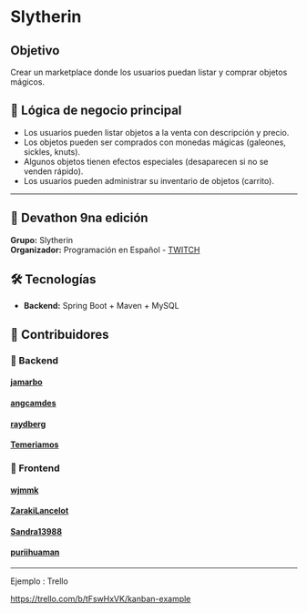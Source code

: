 # Slytherin

## Objetivo
Crear un marketplace donde los usuarios puedan listar y comprar objetos mágicos.

## 🚀 Lógica de negocio principal
- Los usuarios pueden listar objetos a la venta con descripción y precio.
- Los objetos pueden ser comprados con monedas mágicas (galeones, sickles, knuts).
- Algunos objetos tienen efectos especiales (desaparecen si no se venden rápido).
- Los usuarios pueden administrar su inventario de objetos (carrito).

---

## 📌 Devathon 9na edición
**Grupo:** Slytherin  
**Organizador:** Programación en Español - [TWITCH](https://www.twitch.tv/programacion_es)

## 🛠️ Tecnologías
- **Backend:** Spring Boot + Maven + MySQL

## 👥 Contribuidores

### 🔹 Backend
#### [jamarbo](https://github.com/jamarbo)  

#### [angcamdes](https://github.com/angcamdes)  

#### [raydberg](https://github.com/raydberg)  

#### [Temeriamos](https://github.com/Temeriamos) 

### 🔹 Frontend

#### [wjmmk](https://github.com/wjmmk)  

#### [ZarakiLancelot](https://github.com/ZarakiLancelot)  

#### [Sandra13988](https://github.com/Sandra13988)  

#### [puriihuaman](https://github.com/puriihuaman)

---

Ejemplo : Trello

https://trello.com/b/tFswHxVK/kanban-example
